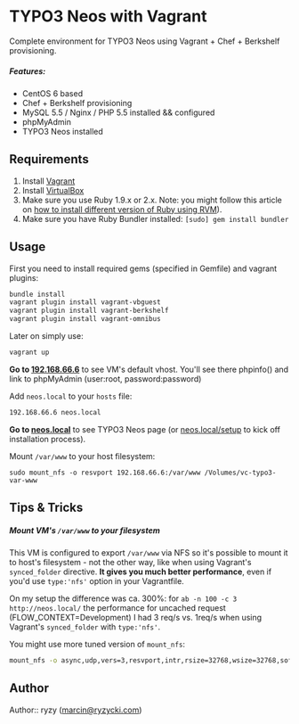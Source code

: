 # TYPO3 Neos with Vagrant

Complete environment for TYPO3 Neos using Vagrant + Chef + Berkshelf provisioning.

##### Features:
* CentOS 6 based
* Chef + Berkshelf provisioning
* MySQL 5.5 / Nginx / PHP 5.5 installed && configured
* phpMyAdmin
* TYPO3 Neos installed

## Requirements

1. Install [Vagrant](http://www.vagrantup.com/)
2. Install [VirtualBox](https://www.virtualbox.org/)
3. Make sure you use Ruby 1.9.x or 2.x.
  Note: you might follow this article on [how to install different version of Ruby using RVM](http://misheska.com/blog/2013/06/16/using-rvm-to-manage-multiple-versions-of-ruby/)).
4. Make sure you have Ruby Bundler installed:
  ```[sudo] gem install bundler```

## Usage

First you need to install required gems (specified in Gemfile) and vagrant plugins:

```bash
bundle install
vagrant plugin install vagrant-vbguest
vagrant plugin install vagrant-berkshelf
vagrant plugin install vagrant-omnibus
```

Later on simply use:
```bash
vagrant up
```

**Go to [192.168.66.6](http://192.168.66.6/)** to see VM's default vhost. You'll see there phpinfo() and link to phpMyAdmin (user:root, password:password)

Add `neos.local` to your `hosts` file:
```bash
192.168.66.6 neos.local
```

**Go to [neos.local](http://neos.local/)** to see TYPO3 Neos page (or [neos.local/setup](http://neos.local/setup) to kick off installation process).

Mount `/var/www` to your host filesystem:
```
sudo mount_nfs -o resvport 192.168.66.6:/var/www /Volumes/vc-typo3-var-www
```

## Tips & Tricks

##### Mount VM's `/var/www` to your filesystem

This VM is configured to export `/var/www` via NFS so it's possible to mount it to host's filesystem - not the other way, like when using Vagrant's `synced_folder` directive. **It gives you much better performance**, even if you'd use `type:'nfs'` option in your Vagrantfile.

On my setup the difference was ca. 300%: for `ab -n 100 -c 3 http://neos.local/` the performance for uncached request (FLOW_CONTEXT=Development) I had 3 req/s vs. 1req/s when using Vagrant's `synced_folder` with `type:'nfs'`.

You might use more tuned version of `mount_nfs`:
```bash
mount_nfs -o async,udp,vers=3,resvport,intr,rsize=32768,wsize=32768,soft 192.168.66.6:/var/www /Volumes/vc-typo3-var-www
```


## Author

Author:: ryzy (<marcin@ryzycki.com>)
